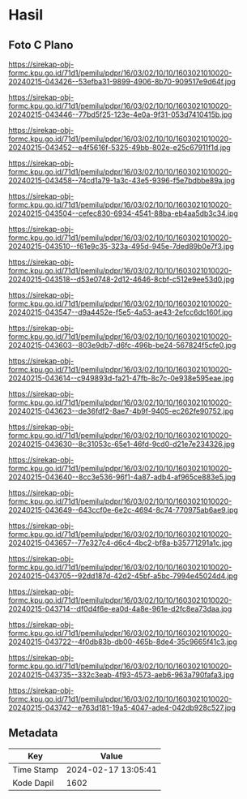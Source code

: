 # Hasil

## Foto C Plano

https://sirekap-obj-formc.kpu.go.id/71d1/pemilu/pdpr/16/03/02/10/10/1603021010020-20240215-043426--53efba31-9899-4906-8b70-909517e9d64f.jpg

https://sirekap-obj-formc.kpu.go.id/71d1/pemilu/pdpr/16/03/02/10/10/1603021010020-20240215-043446--77bd5f25-123e-4e0a-9f31-053d7410415b.jpg

https://sirekap-obj-formc.kpu.go.id/71d1/pemilu/pdpr/16/03/02/10/10/1603021010020-20240215-043452--e4f5616f-5325-49bb-802e-e25c67911f1d.jpg

https://sirekap-obj-formc.kpu.go.id/71d1/pemilu/pdpr/16/03/02/10/10/1603021010020-20240215-043458--74cd1a79-1a3c-43e5-9396-f5e7bdbbe89a.jpg

https://sirekap-obj-formc.kpu.go.id/71d1/pemilu/pdpr/16/03/02/10/10/1603021010020-20240215-043504--cefec830-6934-4541-88ba-eb4aa5db3c34.jpg

https://sirekap-obj-formc.kpu.go.id/71d1/pemilu/pdpr/16/03/02/10/10/1603021010020-20240215-043510--f61e9c35-323a-495d-945e-7ded89b0e7f3.jpg

https://sirekap-obj-formc.kpu.go.id/71d1/pemilu/pdpr/16/03/02/10/10/1603021010020-20240215-043518--d53e0748-2d12-4646-8cbf-c512e9ee53d0.jpg

https://sirekap-obj-formc.kpu.go.id/71d1/pemilu/pdpr/16/03/02/10/10/1603021010020-20240215-043547--d9a4452e-f5e5-4a53-ae43-2efcc6dc160f.jpg

https://sirekap-obj-formc.kpu.go.id/71d1/pemilu/pdpr/16/03/02/10/10/1603021010020-20240215-043603--803e9db7-d6fc-496b-be24-567824f5cfe0.jpg

https://sirekap-obj-formc.kpu.go.id/71d1/pemilu/pdpr/16/03/02/10/10/1603021010020-20240215-043614--c949893d-fa21-47fb-8c7c-0e938e595eae.jpg

https://sirekap-obj-formc.kpu.go.id/71d1/pemilu/pdpr/16/03/02/10/10/1603021010020-20240215-043623--de36fdf2-8ae7-4b9f-9405-ec262fe90752.jpg

https://sirekap-obj-formc.kpu.go.id/71d1/pemilu/pdpr/16/03/02/10/10/1603021010020-20240215-043630--8c31053c-65e1-46fd-9cd0-d21e7e234326.jpg

https://sirekap-obj-formc.kpu.go.id/71d1/pemilu/pdpr/16/03/02/10/10/1603021010020-20240215-043640--8cc3e536-96f1-4a87-adb4-af965ce883e5.jpg

https://sirekap-obj-formc.kpu.go.id/71d1/pemilu/pdpr/16/03/02/10/10/1603021010020-20240215-043649--643ccf0e-6e2c-4694-8c74-770975ab6ae9.jpg

https://sirekap-obj-formc.kpu.go.id/71d1/pemilu/pdpr/16/03/02/10/10/1603021010020-20240215-043657--77e327c4-d6c4-4bc2-bf8a-b35771291a1c.jpg

https://sirekap-obj-formc.kpu.go.id/71d1/pemilu/pdpr/16/03/02/10/10/1603021010020-20240215-043705--92dd187d-42d2-45bf-a5bc-7994e45024d4.jpg

https://sirekap-obj-formc.kpu.go.id/71d1/pemilu/pdpr/16/03/02/10/10/1603021010020-20240215-043714--df0d4f6e-ea0d-4a8e-961e-d2fc8ea73daa.jpg

https://sirekap-obj-formc.kpu.go.id/71d1/pemilu/pdpr/16/03/02/10/10/1603021010020-20240215-043722--4f0db83b-db00-465b-8de4-35c9665f41c3.jpg

https://sirekap-obj-formc.kpu.go.id/71d1/pemilu/pdpr/16/03/02/10/10/1603021010020-20240215-043735--332c3eab-4f93-4573-aeb6-963a790fafa3.jpg

https://sirekap-obj-formc.kpu.go.id/71d1/pemilu/pdpr/16/03/02/10/10/1603021010020-20240215-043742--e763d181-19a5-4047-ade4-042db928c527.jpg


## Metadata

| Key        | Value               |
| ---------- | ------------------- |
| Time Stamp | 2024-02-17 13:05:41 |
| Kode Dapil | 1602                |



